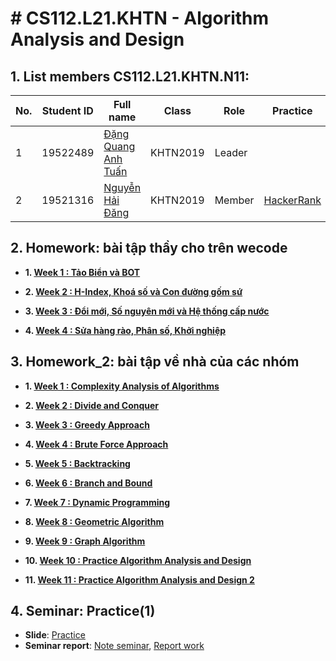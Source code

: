 # # CS112.L21.KHTN - Algorithm Analysis and Design
## 1. List members CS112.L21.KHTN.N11:
| No. | Student ID | Full name | Class | Role | Practice |
| --- | --- | --- | --- | --- | --- |
| 1 | 19522489 | [Đặng Quang Anh Tuấn](https://github.com/danganhtuan3738) | KHTN2019 | Leader |     |
| 2 | 19521316 | [Nguyễn Hải Đăng](https://github.com/bdts1547) | KHTN2019 | Member | [HackerRank](https://www.hackerrank.com/nguyendang1547?hr_r=1) |


## 2. Homework: bài tập thầy cho trên wecode
 - **1. [Week 1 : Tảo Biển và BOT](https://github.com/bdts1547/CS112.L21.KHTN_N11/tree/main/Homework/Week01)**
 
 - **2. [Week 2 : H-Index, Khoá số và Con đường gốm sứ](https://github.com/bdts1547/CS112.L21.KHTN_N11/tree/main/Homework/Week02)**
 
 - **3. [Week 3 : Đổi mới, Số nguyên mới và Hệ thống cấp nước](https://github.com/bdts1547/CS112.L21.KHTN_N11/tree/main/Homework/Week3)**
 
 - **4. [Week 4 : Sửa hàng rào, Phân số, Khởi nghiệp](https://github.com/bdts1547/CS112.L21.KHTN_N11/tree/main/Homework/Week4)**

## 3. Homework_2: bài tập về nhà của các nhóm
 - **1. [Week 1 : Complexity Analysis of Algorithms](https://github.com/bdts1547/CS112.L21.KHTN_N11/tree/main/Homework_2/Week01)**
 
 - **2. [Week 2 : Divide and Conquer](https://github.com/bdts1547/CS112.L21.KHTN_N11/tree/main/Homework_2/Week02)**
 
 - **3. [Week 3 : Greedy Approach](https://github.com/bdts1547/CS112.L21.KHTN_N11/tree/main/Homework_2/Week03)**
 
 - **4. [Week 4 : Brute Force Approach](https://github.com/bdts1547/CS112.L21.KHTN_N11/tree/main/Homework_2/Week04)**
 - **5. [Week 5 : Backtracking](https://github.com/bdts1547/CS112.L21.KHTN_N11/tree/main/Homework_2/Week05)**
 
 - **6. [Week 6 : Branch and Bound](https://github.com/bdts1547/CS112.L21.KHTN_N11/tree/main/Homework_2/Week06)**
 
 - **7. [Week 7 : Dynamic Programming](https://github.com/bdts1547/CS112.L21.KHTN_N11/tree/main/Homework_2/Week07)**
 
 - **8. [Week 8 : Geometric Algorithm](https://github.com/bdts1547/CS112.L21.KHTN_N11/tree/main/Homework_2/Week08)**
 - **9. [Week 9 : Graph Algorithm](https://github.com/bdts1547/CS112.L21.KHTN_N11/tree/main/Homework_2/Week09)**
 
 - **10. [Week 10 : Practice Algorithm Analysis and Design](https://github.com/bdts1547/CS112.L21.KHTN_N11/tree/main/Homework_2/Week10)**
 
 - **11. [Week 11 : Practice Algorithm Analysis and Design 2](https://github.com/bdts1547/CS112.L21.KHTN_N11/tree/main/Homework_2/Week11)**
 


## 4. Seminar: Practice(1)
- **Slide**: [Practice](https://github.com/bdts1547/CS112.L21.KHTN_N11/tree/main/Seminar/CS112.L21.KHTN_N11.pdf)
- **Seminar report**: [Note seminar](https://github.com/bdts1547/CS112.L21.KHTN_N11/tree/main/Seminar/note_seminar.docx), [Report work](https://github.com/bdts1547/CS112.L21.KHTN_N11/tree/main/Seminar/report_work.docx)

